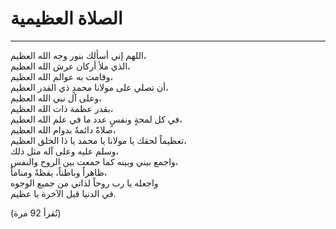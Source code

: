 # الصلاة العظيمية
----------------

اللهم إني أسألك بنور وجه الله العظيم،   
الذي ملأ أركان عرش الله العظيم،    
وقامت به عوالم الله العظيم،   
أن تصلي على مولانا محمدٍ ذي القدر العظيم،    
وعلى آل نبي الله العظيم،   
بقدر عظمة ذات الله العظيم،    
في كل لمحةٍ ونفسٍ عدد ما في علم الله العظيم،    
صلاةً دائمةً بدوام الله العظيم،   
تعظيماً لحقك يا مولانا يا محمد يا ذا الخلق العظيم،    
وسلم عليه وعلى آله مثل ذلك،    
واجمع بيني وبينه كما جمعت بين الروح والنفس،    
ظاهراً وباطناً، يقظةً ومناماً،    
واجعله يا رب روحاً لذاتي من جميع الوجوه    
في الدنيا قبل الآخرة يا عظيم.  

(تُقرأ 92 مرة)




